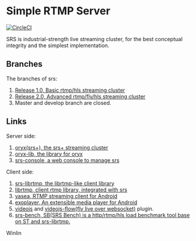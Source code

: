 Simple RTMP Server
==================

[![CircleCI](https://circleci.com/gh/winlinvip/srs-plus/tree/master.svg?style=svg&circle-token=04f7e68bc7c63fcb8fd8d020384c5d0489d35b7c)](https://circleci.com/gh/winlinvip/srs-plus/tree/master)

SRS is industrial-strength live streaming cluster, for the best conceptual integrity and the simplest implementation.

## Branches

The branches of srs:

1. [Release 1.0, Basic rtmp/hls streaming cluster](https://github.com/ossrs/srs/tree/1.0release)
1. [Release 2.0, Advanced rtmp/flv/hls streaming cluster](https://github.com/ossrs/srs/tree/2.0release)
1. Master and develop branch are closed.

## Links

Server side:

1. [oryx(srs+), the srs+ streaming cluster](https://github.com/ossrs/go-oryx)
1. [oryx-lib, the library for oryx](https://github.com/ossrs/go-oryx-lib)
1. [srs-console, a web console to manage srs](https://github.com/ossrs/srs-ngb/tree/master/trunk/research/srs-console)

Client side:

1. [srs-librtmp, the librtmp-like client library](https://github.com/ossrs/srs-librtmp)
1. [librtmp, client rtmp library, integrated with srs](https://github.com/ossrs/librtmp)
1. [yasea, RTMP streaming client for Android](https://github.com/begeekmyfriend/yasea)
1. [exoplayer, An extensible media player for Android](https://github.com/google/ExoPlayer)
1. [videojs](https://github.com/videojs/video.js) and [videojs-flow(flv live over websocket)](https://github.com/winlinvip/videojs-flow) plugin.
1. [srs-bench, SB(SRS Bench) is a http/rtmp/hls load benchmark tool base on ST and srs-librtmp.](https://github.com/ossrs/srs-bench)

Winlin

